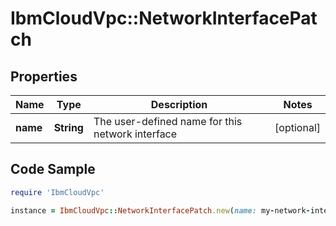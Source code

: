 # IbmCloudVpc::NetworkInterfacePatch

## Properties

Name | Type | Description | Notes
------------ | ------------- | ------------- | -------------
**name** | **String** | The user-defined name for this network interface | [optional] 

## Code Sample

```ruby
require 'IbmCloudVpc'

instance = IbmCloudVpc::NetworkInterfacePatch.new(name: my-network-interface)
```


